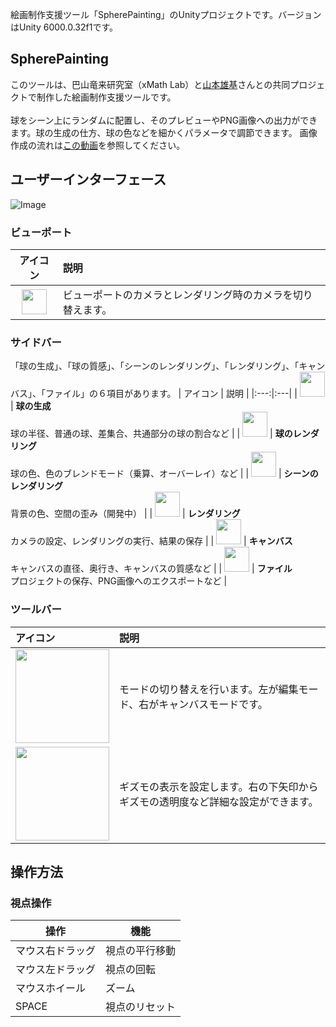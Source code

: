 絵画制作支援ツール「SpherePainting」のUnityプロジェクトです。バージョンはUnity 6000.0.32f1です。
## SpherePainting
このツールは、巴山竜来研究室（xMath Lab）と[山本雄基](https://yamamotoyuki.com/)さんとの共同プロジェクトで制作した絵画制作支援ツールです。
<br />
<br />
球をシーン上にランダムに配置し、そのプレビューやPNG画像への出力ができます。球の生成の仕方、球の色などを細かくパラメータで調節できます。
画像作成の流れは[この動画](https://www.youtube.com/watch?v=HW7pB9QWP5I)を参照してください。
## ユーザーインターフェース
![Image](https://github.com/user-attachments/assets/a2216983-3db4-4eca-999e-b35ff3ec4d3c)
<br />
### ビューポート
| アイコン | 説明 |
|:---:|:---|
| <img src="https://github.com/user-attachments/assets/297ed9b5-c221-4a7f-8f4f-f45f65dc74de" width="40px vertical-align:bottom"> | ビューポートのカメラとレンダリング時のカメラを切り替えます。 |
### サイドバー
「球の生成」、「球の質感」、「シーンのレンダリング」、「レンダリング」、「キャンバス」、「ファイル」の６項目があります。
| アイコン | 説明 |
|:---:|:---|
| <img src="https://github.com/user-attachments/assets/31c77a62-0220-4d41-891c-ca5b2b29159e" width="40px vertical-align:bottom"> | **球の生成** <br /> 球の半径、普通の球、差集合、共通部分の球の割合など |
| <img src="https://github.com/user-attachments/assets/1ec20c27-d69f-4cb1-851b-14eece08a9e8" width="40px vertical-align:bottom"> | **球のレンダリング** <br />  球の色、色のブレンドモード（乗算、オーバーレイ）など |
| <img src="https://github.com/user-attachments/assets/7c4534d5-bfd0-4ca0-89cf-08285d7bed6c" width="40px vertical-align:bottom"> | **シーンのレンダリング** <br /> 背景の色、空間の歪み（開発中） |
| <img src="https://github.com/user-attachments/assets/768b3b08-44e8-4916-b394-bd4159244e65" width="40px vertical-align:bottom"> | **レンダリング** <br /> カメラの設定、レンダリングの実行、結果の保存 |
| <img src="https://github.com/user-attachments/assets/7f4066eb-54da-441e-8615-df57ad64c464" width="40px vertical-align:bottom"> | **キャンバス** <br /> キャンバスの直径、奥行き、キャンバスの質感など |
| <img src="https://github.com/user-attachments/assets/0bcf762f-125f-411d-964b-25d57a295356" width="40px vertical-align:bottom"> | **ファイル** <br /> プロジェクトの保存、PNG画像へのエクスポートなど |
### ツールバー
| アイコン | 説明 |
|:---|:---|
| <img src="https://github.com/user-attachments/assets/7900df43-c588-47fc-bf5b-8dc7988a0c8e" width="150px vertical-align:bottom"> | モードの切り替えを行います。左が編集モード、右がキャンバスモードです。 |
| <img src="https://github.com/user-attachments/assets/0a2033bc-9322-4242-b94c-1921a00ab7d2" width="150px vertical-align:bottom"> | ギズモの表示を設定します。右の下矢印からギズモの透明度など詳細な設定ができます。 |
## 操作方法
### 視点操作
| 操作 | 機能 |
| ------------- | ------------- |
| マウス右ドラッグ  | 視点の平行移動  |
| マウス左ドラッグ  | 視点の回転  |
| マウスホイール | ズーム |
| SPACE | 視点のリセット |
